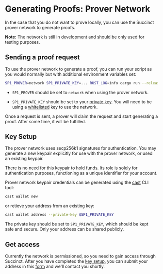 # Generating Proofs: Prover Network

In the case that you do not want to prove locally, you can use the Succinct prover network to generate proofs.

**Note:** The network is still in development and should be only used for testing purposes.

## Sending a proof request

To use the prover network to generate a proof, you can run your script as you would normally but with additional environment variables set:

```sh
SP1_PROVER=network SP1_PRIVATE_KEY=... RUST_LOG=info cargo run --release
```

- `SP1_PROVER` should be set to `network` when using the prover network.

- `SP1_PRIVATE_KEY` should be set to your [private key](#key-setup). You will need
  to be using a [whitelisted](#getting-whitelisted) key to use the network.

Once a request is sent, a prover will claim the request and start generating a proof. After some
time, it will be fulfilled.

## Key Setup

The prover network uses secp256k1 signatures for authentication. You may generate a new keypair
explicitly for use with the prover network, or used an existing keypair.

There is no need for this keypair to hold funds. Its role is solely for authentication purposes,
functioning as a unique identifier for your account.

Prover network keypair credentials can be generated using the [cast](https://book.getfoundry.sh/cast/) CLI tool:

```sh
cast wallet new
```

or retieve your address from an existing key:

```sh
cast wallet address --private-key $SP1_PRIVATE_KEY
```

The private key should be set to `SP1_PRIVATE_KEY`, which should be kept safe and secure. Only your address can be shared publicly.

## Get access

Currently the network is permissioned, so you need to gain access through Succinct. After you have completed the [key setup](#key-setup), you can submit your address in this [form](https://docs.google.com/forms/d/e/1FAIpQLSd-X9uH7G0bvXH_kjptnQtNil8L4dumrVPpFE4t8Ci1XT1GaQ/viewform?vc=0&c=0&w=1&flr=0&usp=mail_form_link) and we'll contact you shortly.
